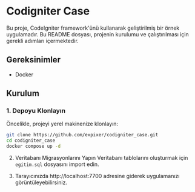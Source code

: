 
# Codigniter Case

Bu proje, CodeIgniter framework'ünü kullanarak geliştirilmiş bir örnek uygulamadır. Bu README dosyası, projenin kurulumu ve çalıştırılması için gerekli adımları içermektedir.

## Gereksinimler

- Docker

## Kurulum

### 1. Depoyu Klonlayın

Öncelikle, projeyi yerel makinenize klonlayın:

```bash
git clone https://github.com/expixer/codigniter_case.git
cd codigniter_case
docker compose up -d
```

2. Veritabanı Migrasyonlarını Yapın
Veritabanı tablolarını oluşturmak için `egitim.sql` dosyasını import edin.

3. Tarayıcınızda http://localhost:7700 adresine giderek uygulamanızı görüntüleyebilirsiniz.
